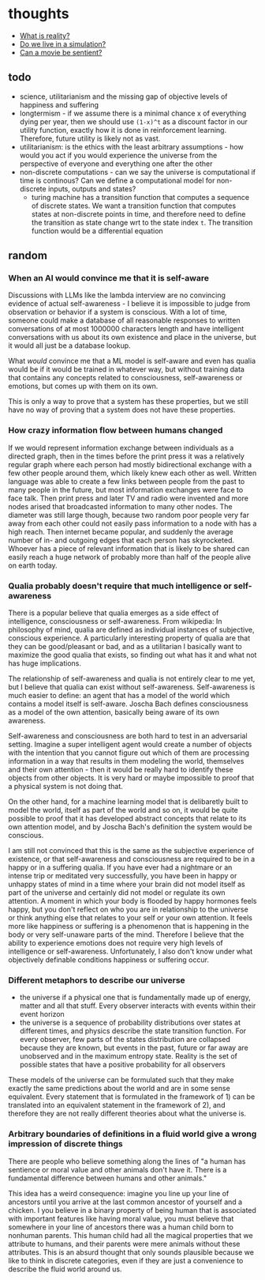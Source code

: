 # thoughts

- [What is reality?](reality.md)
- [Do we live in a simulation?](simulation-theory.md)
- [Can a movie be sentient?](sentient-movie.md)

## todo
- science, utilitarianism and the missing gap of objective levels of happiness and suffering
- longtermism - if we assume there is a minimal chance x of everything dying per year, then we should use `(1-x)^t` as a discount factor in our utility function, exactly how it is done in reinforcement learning. Therefore, future utility is likely not as vast.
- utilitarianism: is the ethics with the least arbitrary assumptions - how would you act if you would experience the universe from the perspective of everyone and everything one after the other
- non-discrete computations - can we say the universe is computational if time is continous? Can we define a computational model for non-discrete inputs, outputs and states?
  - turing machine has a transition function that computes a sequence of discrete states. We want a transition function that computes states at non-discrete points in time, and therefore need to define the transition as state change wrt to the state index `t`. The transition function would be a differential equation



## random
### When an AI would convince me that it is self-aware
Discussions with LLMs like the lambda interview are no convincing evidence of actual self-awareness - I believe it is impossible to judge from observation or behavior if a system is conscious. With a lot of time, someone could make a database of all reasonable responses to written conversations of at most 1000000 characters length and have intelligent conversations with us about its own existence and place in the universe, but it would all just be a database lookup.

What *would* convince me that a ML model is self-aware and even has qualia would be if it would be trained in whatever way, but without training data that contains any concepts related to consciousness, self-awareness or emotions, but comes up with them on its own.

This is only a way to prove that a system has these properties, but we still have no way of proving that a system does not have these properties.

### How crazy information flow between humans changed
If we would represent information exchange between individuals as a directed graph, then in the times before the print press it was a relatively regular graph where each person had mostly bidirectional exchange with a few other people around them, which likely knew each other as well. Written language was able to create a few links between people from the past to many people in the future, but most information exchanges were face to face talk.
Then print press and later TV and radio were invented and more nodes arised that broadcasted information to many other nodes. The diameter was still large though, because two random poor people very far away from each other could not easily pass information to a node with has a high reach.
Then internet became popular, and suddenly the average number of in- and outgoing edges that each person has skyrocketed. Whoever has a piece of relevant information that is likely to be shared can easily reach a huge network of probably more than half of the people alive on earth today.

### Qualia probably doesn't require that much intelligence or self-awareness
There is a popular believe that qualia emerges as a side effect of intelligence, consciousness or self-awareness.
From wikipedia: In philosophy of mind, qualia are defined as individual instances of subjective, conscious experience.
A particularly interesting property of qualia are that they can be good/pleasant or bad, and as a utilitarian I basically want to maximize the good qualia that exists, so finding out what has it and what not has huge implications.

The relationship of self-awareness and qualia is not entirely clear to me yet, but I believe that qualia can exist without self-awareness.
Self-awareness is much easier to define: an agent that has a model of the world which contains a model itself is self-aware. Joscha Bach defines consciousness as a model of the own attention, basically being aware of its own awareness.

Self-awareness and consciousness are both hard to test in an adversarial setting.
Imagine a super intelligent agent would create a number of objects with the intention that you cannot figure out which of them are processing information in a way that results in them modeling the world, themselves and their own attention - then it would be really hard to identify these objects from other objects.
It is very hard or maybe impossible to proof that a physical system is not doing that.

On the other hand, for a machine learning model that is delibaretly built to model the world, itself as part of the world and so on, it would be quite possible to proof that it has developed abstract concepts that relate to its own attention model, and by Joscha Bach's definition the system would be conscious.

I am still not convinced that this is the same as the subjective experience of existence, or that self-awareness and consciousness are required to be in a happy or in a suffering qualia.
If you have ever had a nightmare or an intense trip or meditated very successfully, you have been in happy or unhappy states of mind in a time where your brain did not model itself as part of the universe and certainly did not model or regulate its own attention. A moment in which your body is flooded by happy hormones feels happy, but you don't reflect on who you are in relationship to the universe or think anything else that relates to your self or your own attention. It feels more like happiness or suffering is a phenomenon that is happening in the body or very self-unaware parts of the mind.
Therefore I believe that the ability to experience emotions does not require very high levels of intelligence or self-awareness. Unfortunately, I also don't know under what objectively definable conditions happiness or suffering occur.

### Different metaphors to describe our universe
- the universe if a physical one that is fundamentally made up of energy, matter and all that stuff. Every observer interacts with events within their event horizon
- the universe is a sequence of probability distributions over states at different times, and physics describe the state transition function. For every observer, few parts of the states distribution are collapsed because they are known, but events in the past, future or far away are unobserved and in the maximum entropy state. Reality is the set of possible states that have a positive probability for all observers

These models of the universe can be formulated such that they make exactly the same predictions about the world and are in some sense equivalent. Every statement that is formulated in the framework of 1) can be translated into an equivalent statement in the framework of 2), and therefore they are not really different theories about what the universe is.

### Arbitrary boundaries of definitions in a fluid world give a wrong impression of discrete things
There are people who believe something along the lines of "a human has sentience or moral value and other animals don't have it. There is a fundamental difference between humans and other animals."

This idea has a weird consequence: imagine you line up your line of ancestors until you arrive at the last common ancestor of yourself and a chicken. I you believe in a binary property of being human that is associated with important features like having moral value, you must believe that somewhere in your line of ancestors there was a human child born to nonhuman parents. This human child had all the magical properties that we attribute to humans, and their parents were mere animals without these attributes. This is an absurd thought that only sounds plausible because we like to think in discrete categories, even if they are just a convenience to describe the fluid world around us.
